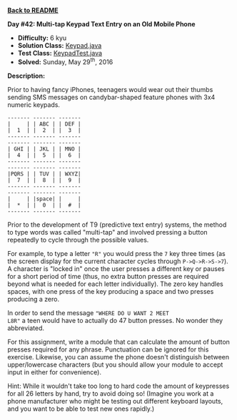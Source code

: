 <a href=https://github.com/michaelwm/KataDay><b>Back to README</b><a>

<b>Day #42: Multi-tap Keypad Text Entry on an Old Mobile Phone</b>

* <b>Difficulty:</b> 6 kyu
* <b>Solution Class:</b> [Keypad.java](Keypad.java)
* <b>Test Class:</b> [KeypadTest.java](KeypadTest.java)
* <b>Solved:</b> Sunday, May 29<sup>th</sup>, 2016

<b>Description:</b>

Prior to having fancy iPhones, teenagers would wear out their thumbs sending SMS messages on candybar-shaped feature phones with 3x4 numeric keypads.

<pre><code>------- ------- -------
|     | | ABC | | DEF |
|  1  | |  2  | |  3  |
------- ------- -------
------- ------- -------
| GHI | | JKL | | MNO |
|  4  | |  5  | |  6  |
------- ------- -------
------- ------- -------
|PQRS | | TUV | | WXYZ|
|  7  | |  8  | |  9  |
------- ------- -------
------- ------- -------
|     | |space| |     |
|  *  | |  0  | |  #  |
------- ------- -------</code></pre>

Prior to the development of T9 (predictive text entry) systems, the method to type words was called "multi-tap" and involved pressing a button repeatedly to cycle through the possible values.

For example, to type a letter <code>"R"</code> you would press the <code>7</code> key three times (as the screen display for the current character cycles through <code>P->Q->R->S->7</code>). A character is "locked in" once the user presses a different key or pauses for a short period of time (thus, no extra button presses are required beyond what is needed for each letter individually). The zero key handles spaces, with one press of the key producing a space and two presses producing a zero.

In order to send the message <code>"WHERE DO U WANT 2 MEET L8R"</code> a teen would have to actually do 47 button presses. No wonder they abbreviated.

For this assignment, write a module that can calculate the amount of button presses required for any phrase. Punctuation can be ignored for this exercise. Likewise, you can assume the phone doesn't distinguish between upper/lowercase characters (but you should allow your module to accept input in either for convenience).

Hint: While it wouldn't take too long to hard code the amount of keypresses for all 26 letters by hand, try to avoid doing so! (Imagine you work at a phone manufacturer who might be testing out different keyboard layouts, and you want to be able to test new ones rapidly.)